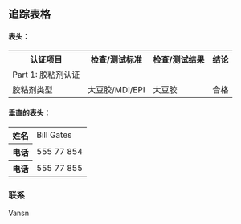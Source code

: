 ## 追踪表格


<h4>表头：</h4>
<table border="0">
<tr>
  <th>认证项目</th>
  <th>检查/测试标准</th>
  <th>检查/测试结果</th>
  <th>结论</th>
</tr>
<tr>
  <td>Part 1: 胶粘剂认证</td>
  <td>&nbsp;</td>
  <td>&nbsp;</td>
  <td>&nbsp;</td>
</tr>
<tr>
  <td>胶粘剂类型</td>
  <td>大豆胶/MDI/EPI</td>
  <td>大豆胶</td>
  <td>合格</td>
</tr>
</table>

<h4>垂直的表头：</h4>
<table border="0">
<tr>
  <th>姓名</th>
  <td>Bill Gates</td>
</tr>
<tr>
  <th>电话</th>
  <td>555 77 854</td>
</tr>
<tr>
  <th>电话</th>
  <td>555 77 855</td>
</tr>
</table>

### 联系

Vansn
